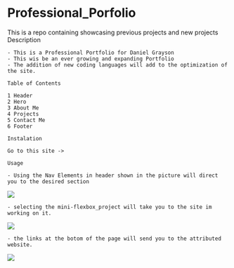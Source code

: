 # Professional_Porfolio
This is a repo containing showcasing previous projects and new projects
    Description

    - This is a Professional Portfolio for Daniel Grayson
    - This wis be an ever growing and expanding Portfolio
    - The addition of new coding languages will add to the optimization of the site.

    Table of Contents

    1 Header
    2 Hero 
    3 About Me
    4 Projects
    5 Contact Me
    6 Footer

    Instalation

    Go to this site ->

    Usage

    - Using the Nav Elements in header shown in the picture will direct you to the desired section 
![](.Assets/Screenshots/Image2023-05-11%at%11.51%PM.jpg)

    - selecting the mini-flexbox_project will take you to the site im working on it. 
![](.Assets/Screenshots/Image%2023-05-11%at%11.48%PM.jpg)

    - the links at the botom of the page will send you to the attributed website.
![](Assets/Screenshots/Image%2023-05-11%at%11.51%PM%(1).jpg)

